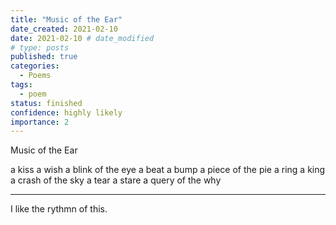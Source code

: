 ```yaml
---
title: "Music of the Ear"
date_created: 2021-02-10
date: 2021-02-10 # date_modified
# type: posts
published: true
categories:
  - Poems
tags:
  - poem
status: finished
confidence: highly likely
importance: 2
---
```


Music of the Ear

a kiss
a wish 
a blink of the eye
a beat
a bump
a piece of the pie
a ring
a king
a crash of the sky
a tear
a stare
a query of the why

---

I like the rythmn of this.
